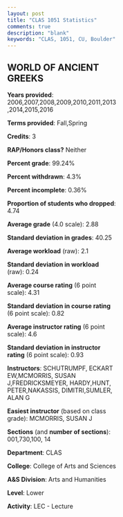 ```yaml
---
layout: post
title: "CLAS 1051 Statistics"
comments: true
description: "blank"
keywords: "CLAS, 1051, CU, Boulder"
--- 
```

<head>
<script src="https://ajax.googleapis.com/ajax/libs/jquery/2.1.3/jquery.min.js"></script>
<script src="https://dl.dropboxusercontent.com/s/pc42nxpaw1ea4o9/highcharts.js?dl=0"></script>
<!-- <script src="../assets/js/highcharts.js"></script> -->
<style type="text/css">@font-face {
	font-family: "Bebas Neue";
	src: url(https://www.filehosting.org/file/details/544349/BebasNeue%20Regular.otf) format("opentype");
	}
	h1.Bebas { 
		font-family: "Bebas Neue", Verdana, Tahoma;
	}
</style>
</head>
<body>
	<div id="container" style="float: right; width: 45%; height: 88%; margin-left: 2.5%; margin-right: 2.5%;"></div>
	<script language="JavaScript">
		$(document).ready(function() {
		var chart = {type: 'column'};
		var title = {text: 'Grade Distribution'};
		var xAxis = {categories: ['A','B','C','D','F'],crosshair: true};
		var yAxis = {min: 0,title: {text: 'Percentage'}};
		var tooltip = {headerFormat: '<center><b><span style="font-size:20px">{point.key}</span></b></center>',
		               pointFormat: '<td style="padding:0"><b>{point.y:.1f}%</b></td>',
		               footerFormat: '</table>',shared: true,useHTML: true};
		var plotOptions = {column: {pointPadding: 0.0,borderWidth: 0}};  
		var credits = {enabled: false};var series= [{name: 'Percent',data: [36.96,35.9,16.75,7.28,3.04,]}];
		var json = {};
		json.chart = chart;
		json.title = title;
		json.tooltip = tooltip;
		json.xAxis = xAxis;
		json.yAxis = yAxis;  
		json.series = series;
		json.plotOptions = plotOptions;  
		json.credits = credits;
		$('#container').highcharts(json);
	});
	</script>
</body>
			   
## WORLD OF ANCIENT GREEKS

**Years provided**: 2006,2007,2008,2009,2010,2011,2013,2014,2015,2016

**Terms provided**: Fall,Spring

**Credits**: 3

**RAP/Honors class?** Neither

**Percent grade**: 99.24%

**Percent withdrawn**: 4.3%

**Percent incomplete**: 0.36%

**Proportion of students who dropped**: 4.74

**Average grade** (4.0 scale): 2.88

**Standard deviation in grades**: 40.25

**Average workload** (raw): 2.1

**Standard deviation in workload** (raw): 0.24

**Average course rating** (6 point scale): 4.31

**Standard deviation in course rating** (6 point scale): 0.82

**Average instructor rating** (6 point scale): 4.6

**Standard deviation in instructor rating** (6 point scale): 0.93

**Instructors**: SCHUTRUMPF, ECKART EW,MCMORRIS, SUSAN J,FREDRICKSMEYER, HARDY,HUNT, PETER,NAKASSIS, DIMITRI,SUMLER, ALAN G

**Easiest instructor** (based on class grade): MCMORRIS, SUSAN J

**Sections** (and **number of sections**): 001,730,100, 14

**Department**: CLAS

**College**: College of Arts and Sciences

**A&S Division**: Arts and Humanities

**Level**: Lower

**Activity**: LEC - Lecture